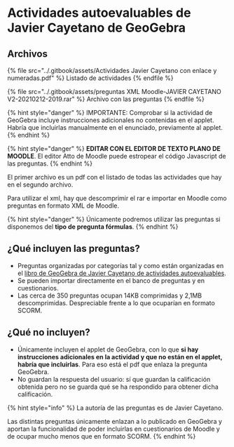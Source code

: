 # Actividades autoevaluables de Javier Cayetano de GeoGebra

## Archivos

{% file src="../.gitbook/assets/Actividades Javier Cayetano con enlace y numeradas.pdf" %}
Listado de actividades
{% endfile %}

{% file src="../.gitbook/assets/preguntas XML Moodle-JAVIER CAYETANO V2-20210212-2019.rar" %}
Archivo con las preguntas
{% endfile %}

{% hint style="danger" %}
IMPORTANTE: Comprobar si la actividad de GeoGebra incluye instrucciones adicionales no contenidas en el applet. Habría que incluirlas manualmente en el enunciado, previamente al applet.
{% endhint %}

{% hint style="danger" %}
**EDITAR CON EL EDITOR DE TEXTO PLANO DE MOODLE**. El editor Atto de Moodle puede estropear el código Javascript de las preguntas.
{% endhint %}

El primer archivo es un pdf con el listado de todas las actividades que hay en el segundo archivo.

Para utilizar el xml, hay que descomprimir el rar e importar en Moodle como preguntas en formato XML de Moodle.

{% hint style="danger" %}
Únicamente podremos utilizar las preguntas si disponemos del **tipo de pregunta fórmulas**.
{% endhint %}

## ¿Qué incluyen las preguntas?

* Preguntas organizadas por categorías tal y como están organizadas en el [libro de GeoGebra de Javier Cayetano de actividades autoevaluables](https://www.geogebra.org/m/AsMKtWd4).
* Se pueden importar directamente en el banco de preguntas y en cuestionarios.
* Las cerca de 350 preguntas ocupan 14KB comprimidas y 2,1MB descomprimidas. Despreciable frente a lo que ocuparían en formato SCORM.&#x20;

## ¿Qué no incluyen?

* Únicamente incluyen el applet de GeoGebra, con lo que **si hay instrucciones adicionales en la actividad y que no están en el applet, habría que incluirlas**. Para eso está el pdf que enlaza la pregunta GeoGebra.
* No guardan la respuesta del usuario: sí que guardan la calificación obtenida pero no se guarda qué se ha respondido para obtener dicha calificación.

{% hint style="info" %}
La autoría de las preguntas es de Javier Cayetano.

Las distintas preguntas únicamente enlazan a lo publicado en GeoGebra y aportan la funcionalidad de poder incluirlas en cuestionarios de Moodle y de ocupar mucho menos que en formato SCORM.
{% endhint %}

